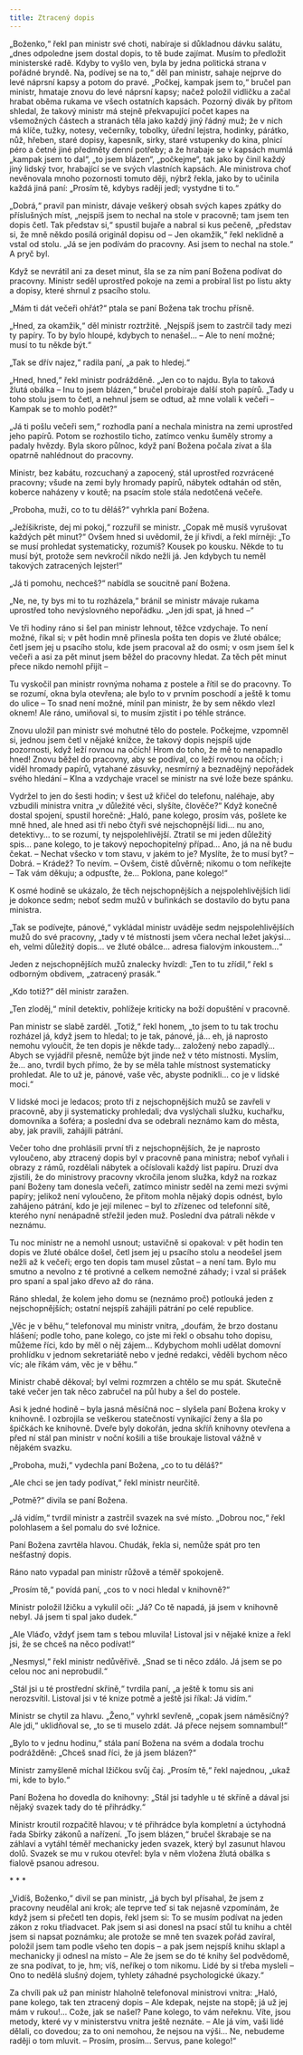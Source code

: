 ```yaml
---
title: Ztracený dopis
---
```


„Boženko,“ řekl pan ministr své choti, nabíraje si důkladnou dávku salátu, „dnes odpoledne jsem dostal dopis, to tě bude zajímat. Musím to předložit ministerské radě. Kdyby to vyšlo ven, byla by jedna politická strana v pořádné bryndě. Na, podívej se na to,“ děl pan ministr, sahaje nejprve do levé náprsní kapsy a potom do pravé. „Počkej, kampak jsem to,“ bručel pan ministr, hmataje znovu do levé náprsní kapsy; načež položil vidličku a začal hrabat oběma rukama ve všech ostatních kapsách. Pozorný divák by přitom shledal, že takový ministr má stejně překvapující počet kapes na všemožných částech a stranách těla jako každý jiný řádný muž; že v nich má klíče, tužky, notesy, večerníky, tobolky, úřední lejstra, hodinky, párátko, nůž, hřeben, staré dopisy, kapesník, sirky, staré vstupenky do kina, plnicí péro a četné jiné předměty denní potřeby; a že hrabaje se v kapsách mumlá „kampak jsem to dal“, „to jsem blázen“, „počkejme“, tak jako by činil každý jiný lidský tvor, hrabající se ve svých vlastních kapsách. Ale ministrova choť nevěnovala mnoho pozornosti tomuto ději, nýbrž řekla, jako by to učinila každá jiná paní: „Prosím tě, kdybys raději jedl; vystydne ti to.“

„Dobrá,“ pravil pan ministr, dávaje veškerý obsah svých kapes zpátky do příslušných míst, „nejspíš jsem to nechal na stole v pracovně; tam jsem ten dopis četl. Tak představ si,“ spustil bujaře a nabral si kus pečeně, „představ si, že mně někdo posílá originál dopisu od – Jen okamžik,“ řekl neklidně a vstal od stolu. „Já se jen podívám do pracovny. Asi jsem to nechal na stole.“ A pryč byl.

Když se nevrátil ani za deset minut, šla se za ním paní Božena podívat do pracovny. Ministr seděl uprostřed pokoje na zemi a probíral list po listu akty a dopisy, které shrnul z psacího stolu.

„Mám ti dát večeři ohřát?“ ptala se paní Božena tak trochu přísně.

„Hned, za okamžik,“ děl ministr roztržitě. „Nejspíš jsem to zastrčil tady mezi ty papíry. To by bylo hloupé, kdybych to nenašel… – Ale to není možné; musí to tu někde být.“

„Tak se dřív najez,“ radila paní, „a pak to hledej.“

„Hned, hned,“ řekl ministr podrážděně. „Jen co to najdu. Byla to taková žlutá obálka – Inu to jsem blázen,“ bručel probíraje další stoh papírů. „Tady u toho stolu jsem to četl, a nehnul jsem se odtud, až mne volali k večeři – Kampak se to mohlo podět?“

„Já ti pošlu večeři sem,“ rozhodla paní a nechala ministra na zemi uprostřed jeho papírů. Potom se rozhostilo ticho, zatímco venku šuměly stromy a padaly hvězdy. Byla skoro půlnoc, když paní Božena počala zívat a šla opatrně nahlédnout do pracovny.

Ministr, bez kabátu, rozcuchaný a zapocený, stál uprostřed rozvrácené pracovny; všude na zemi byly hromady papírů, nábytek odtahán od stěn, koberce naházeny v koutě; na psacím stole stála nedotčená večeře.

„Proboha, muži, co to tu děláš?“ vyhrkla paní Božena.

„Ježíšikriste, dej mi pokoj,“ rozzuřil se ministr. „Copak mě musíš vyrušovat každých pět minut?“ Ovšem hned si uvědomil, že jí křivdí, a řekl mírněji: „To se musí prohledat systematicky, rozumíš? Kousek po kousku. Někde to tu musí být, protože sem nevkročil nikdo nežli já. Jen kdybych tu neměl takových zatracených lejster!“

„Já ti pomohu, nechceš?“ nabídla se soucitně paní Božena.

„Ne, ne, ty bys mi to tu rozházela,“ bránil se ministr mávaje rukama uprostřed toho nevýslovného nepořádku. „Jen jdi spat, já hned –“

Ve tři hodiny ráno si šel pan ministr lehnout, těžce vzdychaje. To není možné, říkal si; v pět hodin mně přinesla pošta ten dopis ve žluté obálce; četl jsem jej u psacího stolu, kde jsem pracoval až do osmi; v osm jsem šel k večeři a asi za pět minut jsem běžel do pracovny hledat. Za těch pět minut přece nikdo nemohl přijít –

Tu vyskočil pan ministr rovnýma nohama z postele a řítil se do pracovny. To se rozumí, okna byla otevřena; ale bylo to v prvním poschodí a ještě k tomu do ulice – To snad není možné, mínil pan ministr, že by sem někdo vlezl oknem! Ale ráno, umiňoval si, to musím zjistit i po téhle stránce.

Znovu uložil pan ministr své mohutné tělo do postele. Počkejme, vzpomněl si, jednou jsem četl v nějaké knížce, že takový dopis nejspíš ujde pozornosti, když leží rovnou na očích! Hrom do toho, že mě to nenapadlo hned! Znovu běžel do pracovny, aby se podíval, co leží rovnou na očích; i viděl hromady papírů, vytahané zásuvky, nesmírný a beznadějný nepořádek svého hledání – Klna a vzdychaje vracel se ministr na své lože beze spánku.

Vydržel to jen do šesti hodin; v šest už křičel do telefonu, naléhaje, aby vzbudili ministra vnitra „v důležité věci, slyšíte, člověče?“ Když konečně dostal spojení, spustil horečně: „Haló, pane kolego, prosím vás, pošlete ke mně hned, ale hned asi tři nebo čtyři své nejschopnější lidi… nu ano, detektivy… to se rozumí, ty nejspolehlivější. Ztratil se mi jeden důležitý spis… pane kolego, to je takový nepochopitelný případ… Ano, já na ně budu čekat. – Nechat všecko v tom stavu, v jakém to je? Myslíte, že to musí byt? – Dobrá. – Krádež? To nevím. – Ovšem, čistě důvěrně; nikomu o tom neříkejte – Tak vám děkuju; a odpusťte, že… Poklona, pane kolego!“

K osmé hodině se ukázalo, že těch nejschopnějších a nejspolehlivějších lidí je dokonce sedm; neboť sedm mužů v buřinkách se dostavilo do bytu pana ministra.

„Tak se podívejte, pánové,“ vykládal ministr uváděje sedm nejspolehlivějších mužů do své pracovny, „tady v té místnosti jsem včera nechal ležet jakýsi… eh, velmi důležitý dopis… ve žluté obálce… adresa fialovým inkoustem…“

Jeden z nejschopnějších mužů znalecky hvízdl: „Ten to tu zřídil,“ řekl s odborným obdivem, „zatracený prasák.“

„Kdo totiž?“ děl ministr zaražen.

„Ten zloděj,“ mínil detektiv, pohlížeje kriticky na boží dopuštění v pracovně.

Pan ministr se slabě zarděl. „Totiž,“ řekl honem, „to jsem to tu tak trochu rozházel já, když jsem to hledal; to je tak, pánové, já… eh, já naprosto nemohu vyloučit, že ten dopis je někde tady… založený nebo zapadlý… Abych se vyjádřil přesně, nemůže být jinde než v této místnosti. Myslím, že… ano, tvrdil bych přímo, že by se měla tahle místnost systematicky prohledat. Ale to už je, pánové, vaše věc, abyste podnikli… co je v lidské moci.“

V lidské moci je ledacos; proto tři z nejschopnějších mužů se zavřeli v pracovně, aby ji systematicky prohledali; dva vyslýchali služku, kuchařku, domovníka a šoféra; a poslední dva se odebrali neznámo kam do města, aby, jak pravili, zahájili pátrání.

Večer toho dne prohlásili první tři z nejschopnějších, že je naprosto vyloučeno, aby ztracený dopis byl v pracovně pana ministra; neboť vyňali i obrazy z rámů, rozdělali nábytek a očíslovali každý list papíru. Druzí dva zjistili, že do ministrovy pracovny vkročila jenom služka, když na rozkaz paní Boženy tam donesla večeři, zatímco ministr seděl na zemi mezi svými papíry; jelikož není vyloučeno, že přitom mohla nějaký dopis odnést, bylo zahájeno pátrání, kdo je její milenec – byl to zřízenec od telefonní sítě, kterého nyní nenápadně střežil jeden muž. Poslední dva pátrali někde v neznámu.

Tu noc ministr ne a nemohl usnout; ustavičně si opakoval: v pět hodin ten dopis ve žluté obálce došel, četl jsem jej u psacího stolu a neodešel jsem nežli až k večeři; ergo ten dopis tam musel zůstat – a není tam. Bylo mu smutno a nevolno z té protivné a celkem nemožné záhady; i vzal si prášek pro spaní a spal jako dřevo až do rána.

Ráno shledal, že kolem jeho domu se (neznámo proč) potlouká jeden z nejschopnějších; ostatní nejspíš zahájili pátrání po celé republice.

„Věc je v běhu,“ telefonoval mu ministr vnitra, „doufám, že brzo dostanu hlášení; podle toho, pane kolego, co jste mi řekl o obsahu toho dopisu, můžeme říci, kdo by měl o něj zájem… Kdybychom mohli udělat domovní prohlídku v jednom sekretariátě nebo v jedné redakci, věděli bychom něco víc; ale říkám vám, věc je v běhu.“

Ministr chabě děkoval; byl velmi rozmrzen a chtělo se mu spát. Skutečně také večer jen tak něco zabručel na půl huby a šel do postele.

Asi k jedné hodině – byla jasná měsíčná noc – slyšela paní Božena kroky v knihovně. I ozbrojila se veškerou statečností vynikající ženy a šla po špičkách ke knihovně. Dveře byly dokořán, jedna skříň knihovny otevřena a před ní stál pan ministr v noční košili a tiše broukaje listoval vážně v nějakém svazku.

„Proboha, muži,“ vydechla paní Božena, „co to tu děláš?“

„Ale chci se jen tady podívat,“ řekl ministr neurčitě.

„Potmě?“ divila se paní Božena.

„Já vidím,“ tvrdil ministr a zastrčil svazek na své místo. „Dobrou noc,“ řekl polohlasem a šel pomalu do své ložnice.

Paní Božena zavrtěla hlavou. Chudák, řekla si, nemůže spát pro ten nešťastný dopis.

Ráno nato vypadal pan ministr růžově a téměř spokojeně.

„Prosím tě,“ povídá paní, „cos to v noci hledal v knihovně?“

Ministr položil lžičku a vykulil oči: „Já? Co tě napadá, já jsem v knihovně nebyl. Já jsem ti spal jako dudek.“

„Ale Vláďo, vždyť jsem tam s tebou mluvila! Listoval jsi v nějaké knize a řekl jsi, že se chceš na něco podívat!“

„Nesmysl,“ řekl ministr nedůvěřivě. „Snad se ti něco zdálo. Já jsem se po celou noc ani neprobudil.“

„Stál jsi u té prostřední skříně,“ tvrdila paní, „a ještě k tomu sis ani nerozsvítil. Listoval jsi v té knize potmě a ještě jsi říkal: Já vidím.“

Ministr se chytil za hlavu. „Ženo,“ vyhrkl sevřeně, „copak jsem náměsíčný? Ale jdi,“ uklidňoval se, „to se ti muselo zdát. Já přece nejsem somnambul!“

„Bylo to v jednu hodinu,“ stála paní Božena na svém a dodala trochu podrážděně: „Chceš snad říci, že já jsem blázen?“

Ministr zamyšleně míchal lžičkou svůj čaj. „Prosím tě,“ řekl najednou, „ukaž mi, kde to bylo.“

Paní Božena ho dovedla do knihovny: „Stál jsi tadyhle u té skříně a dával jsi nějaký svazek tady do té přihrádky.“

Ministr kroutil rozpačitě hlavou; v té přihrádce byla kompletní a úctyhodná řada Sbírky zákonů a nařízení. „To jsem blázen,“ bručel škrabaje se na záhlaví a vytáhl téměř mechanicky jeden svazek, který byl zasunut hlavou dolů. Svazek se mu v rukou otevřel: byla v něm vložena žlutá obálka s fialově psanou adresou.

\* \* \*

„Vidíš, Boženko,“ divil se pan ministr, „já bych byl přísahal, že jsem z pracovny neudělal ani krok; ale teprve teď si tak nejasně vzpomínám, že když jsem si přečetl ten dopis, řekl jsem si: To se musím podívat na jeden zákon z roku třiadvacet. Pak jsem si asi donesl na psací stůl tu knihu a chtěl jsem si napsat poznámku; ale protože se mně ten svazek pořád zavíral, položil jsem tam podle všeho ten dopis – a pak jsem nejspíš knihu sklapl a mechanicky ji odnesl na místo – Ale že jsem se do té knihy šel podvědomě, ze sna podívat, to je, hm; víš, neříkej o tom nikomu. Lidé by si třeba mysleli – Ono to nedělá slušný dojem, tyhlety záhadné psychologické úkazy.“

Za chvíli pak už pan ministr hlaholně telefonoval ministrovi vnitra: „Haló, pane kolego, tak ten ztracený dopis – Ale kdepak, nejste na stopě; já už jej mám v rukou!… Cože, jak se našel? Pane kolego, to vám neřeknu. Víte, jsou metody, které vy v ministerstvu vnitra ještě neznáte. – Ale já vím, vaši lidé dělali, co dovedou; za to oni nemohou, že nejsou na výši… Ne, nebudeme raději o tom mluvit. – Prosím, prosím… Servus, pane kolego!“
